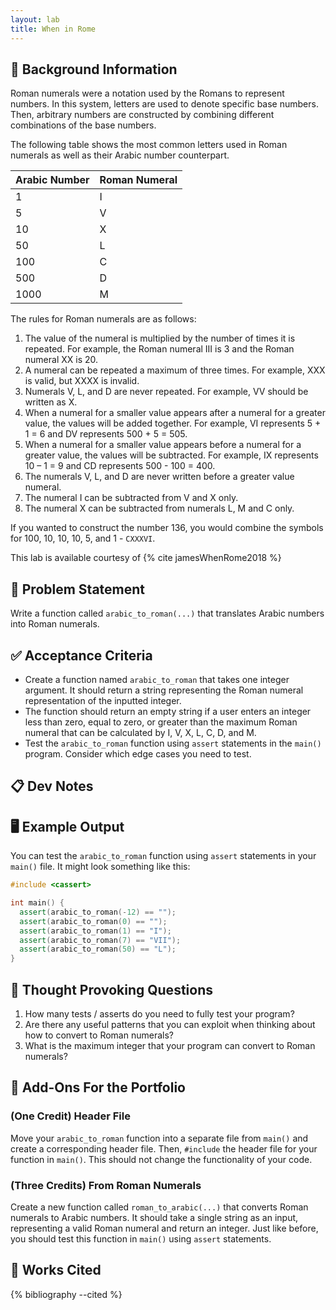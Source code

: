 ```yaml
---
layout: lab
title: When in Rome
---
```


## 🔖 Background Information

Roman numerals were a notation used by the Romans to represent numbers. In this system, letters are used to denote specific base numbers. Then, arbitrary numbers are constructed by combining different combinations of the base numbers.

The following table shows the most common letters used in Roman numerals as well as their Arabic number counterpart.

| Arabic Number | Roman Numeral |
|----------------|---------------|
| 1 | I |
| 5 | V |
| 10 | X |
| 50 | L |
| 100 | C |
| 500 | D |
| 1000 | M |

The rules for Roman numerals are as follows:

1. The value of the numeral is multiplied by the number of times it is repeated. For example, the Roman numeral III is 3 and the Roman numeral XX is 20.
2. A numeral can be repeated a maximum of three times. For example, XXX is valid, but XXXX is invalid.
3. Numerals V, L, and D are never repeated. For example, VV should be written as X.
4. When a numeral for a smaller value appears after a numeral for a greater value, the values will be added together. For example, VI represents 5 + 1 = 6 and DV represents 500 + 5 = 505.
5. When a numeral for a smaller value appears before a numeral for a greater value, the values will be subtracted. For example, IX represents 10 – 1 = 9 and CD represents 500 - 100 = 400.
6. The numerals V, L, and D are never written before a greater value numeral.
7. The numeral I can be subtracted from V and X only.
8. The numeral X can be subtracted from numerals L, M and C only.

If you wanted to construct the number 136, you would combine the symbols for 100, 10, 10, 10, 5, and 1 - `CXXXVI`.

This lab is available courtesy of {% cite jamesWhenRome2018 %}

## 🎯 Problem Statement

Write a function called `arabic_to_roman(...)` that translates Arabic numbers into Roman numerals.

## ✅ Acceptance Criteria

* Create a function named `arabic_to_roman` that takes one integer argument. It should return a string representing the Roman numeral representation of the inputted integer.
* The function should return an empty string if a user enters an integer less than zero, equal to zero, or greater than the maximum Roman numeral that can be calculated by I, V, X, L, C, D, and M.
* Test the `arabic_to_roman` function using `assert` statements in the `main()` program. Consider which edge cases you need to test.

## 📋 Dev Notes

## 🖥️ Example Output

You can test the `arabic_to_roman` function using `assert` statements in your `main()` file. It might look something like this:

```cpp
#include <cassert>

int main() {
  assert(arabic_to_roman(-12) == "");
  assert(arabic_to_roman(0) == "");
  assert(arabic_to_roman(1) == "I");
  assert(arabic_to_roman(7) == "VII");
  assert(arabic_to_roman(50) == "L");
}
```

## 📝 Thought Provoking Questions

1. How many tests / asserts do you need to fully test your program?
2. Are there any useful patterns that you can exploit when thinking about how to convert to Roman numerals?
3. What is the maximum integer that your program can convert to Roman numerals?

## 💼 Add-Ons For the Portfolio

### (One Credit) Header File

Move your `arabic_to_roman` function into a separate file from `main()` and create a corresponding header file. Then, `#include` the header file for your function in `main()`. This should not change the functionality of your code.

### (Three Credits) From Roman Numerals

Create a new function called `roman_to_arabic(...)` that converts Roman numerals to Arabic numbers. It should take a single string as an input, representing a valid Roman numeral and return an integer. Just like before, you should test this function in `main()` using `assert` statements.

## 📘 Works Cited

{% bibliography --cited %}
